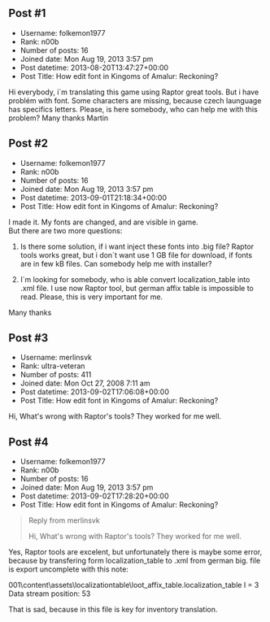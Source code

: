 ## Post #1
- Username: folkemon1977
- Rank: n00b
- Number of posts: 16
- Joined date: Mon Aug 19, 2013 3:57 pm
- Post datetime: 2013-08-20T13:47:27+00:00
- Post Title: How edit font in Kingoms of Amalur: Reckoning?

Hi everybody,
i´m translating this game using Raptor great tools. But i have problém with font. Some characters are missing, because czech launguage has specifics letters. 
Please, is here somebody, who can help me with this problem?
Many thanks
Martin
## Post #2
- Username: folkemon1977
- Rank: n00b
- Number of posts: 16
- Joined date: Mon Aug 19, 2013 3:57 pm
- Post datetime: 2013-09-01T21:18:34+00:00
- Post Title: How edit font in Kingoms of Amalur: Reckoning?

I made it. My fonts are changed, and are visible in game.  
But there are two more questions:

1. Is there some solution, if i want inject these fonts into .big file?
Raptor tools works great, but i don´t want use 1 GB file for download, if fonts are in few kB files.
Can somebody help me with installer?

2. I´m looking for somebody, who is able convert localization_table into .xml file.
I use now Raptor tool, but german affix table is impossible to read.
Please, this is very important for me.

Many thanks
## Post #3
- Username: merlinsvk
- Rank: ultra-veteran
- Number of posts: 411
- Joined date: Mon Oct 27, 2008 7:11 am
- Post datetime: 2013-09-02T17:06:08+00:00
- Post Title: How edit font in Kingoms of Amalur: Reckoning?

Hi,
What's wrong with Raptor's tools? They worked for me well.
## Post #4
- Username: folkemon1977
- Rank: n00b
- Number of posts: 16
- Joined date: Mon Aug 19, 2013 3:57 pm
- Post datetime: 2013-09-02T17:28:20+00:00
- Post Title: How edit font in Kingoms of Amalur: Reckoning?

> Reply from merlinsvk
>
> Hi,
What's wrong with Raptor's tools? They worked for me well.

Yes, Raptor tools are excelent, but unfortunately there is maybe some error, because by transfering form localization_table to .xml from german big. file is export uncomplete with this note:

001\content\assets\localizationtable\loot_affix_table.localization_table
 I = 3
 Data stream position: 53


That is sad, because in this file is key for inventory translation.
